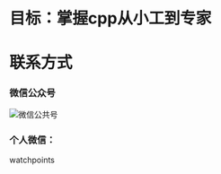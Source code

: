 # 目标：掌握cpp从小工到专家

# 联系方式
### 微信公众号
   
![微信公共号](https://github.com/user-attachments/assets/e9cf54f8-7155-4340-8c01-d26c3f7ea95f)

### 个人微信：
watchpoints





